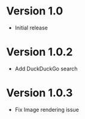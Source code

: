 
# Version 1.0

- Initial release

# Version 1.0.2

- Add DuckDuckGo search

# Version 1.0.3

- Fix Image rendering issue